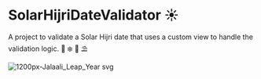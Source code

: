 # SolarHijriDateValidator :sunny:
A project to validate a Solar Hijri date that uses a custom view to handle the validation logic.
:fallen_leaf: 		:snowflake:  :cherry_blossom:  :parasol_on_ground: 

![1200px-Jalaali_Leap_Year svg](https://user-images.githubusercontent.com/72970748/190860168-de14b6ea-31bc-4c34-8284-eb2294dabddf.png)
